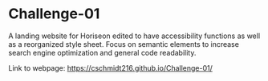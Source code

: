 # Challenge-01
A landing website for Horiseon edited to have accessibility functions as well as a reorganized style sheet.  Focus on semantic elements to increase search engine optimization and general code readability.

Link to webpage: https://cschmidt216.github.io/Challenge-01/
